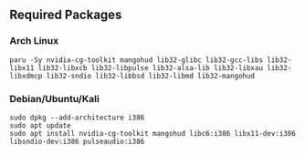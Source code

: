 ## Required Packages
### Arch Linux
```
paru -Sy nvidia-cg-toolkit mangohud lib32-glibc lib32-gcc-libs lib32-libx11 lib32-libxcb lib32-libpulse lib32-alsa-lib lib32-libxau lib32-libxdmcp lib32-sndio lib32-libbsd lib32-libmd lib32-mangohud
```
### Debian/Ubuntu/Kali
```
sudo dpkg --add-architecture i386
sudo apt update
sudo apt install nvidia-cg-toolkit mangohud libc6:i386 libx11-dev:i386 libsndio-dev:i386 pulseaudio:i386
```
